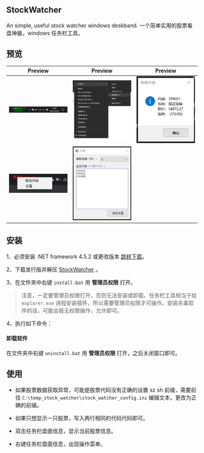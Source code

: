 ## StockWatcher

An simple, useful stock watcher windows deskband. 
一个简单实用的股票看盘神器，windows 任务栏工具。

## 预览
|Preview|Preview|Preview|
|:---:|:---:|:---:|
|<img src="screeshots/preview.png" width="300">|<img src="screeshots/enable.png" width="300">|<img src="screeshots/view.png" width="300">|
|<img src="screeshots/menu.png" width="300">|<img src="screeshots/setting.png" width="300">||

## 安装

1、必须安装 .NET framework 4.5.2 或更改版本 [跳转下载](https://dotnet.microsoft.com/zh-cn/download/dotnet-framework/net452)。

2、下载发行版并解压 [StockWatcher](https://github.com/CandyTek/StockWatcher/releases) 。

3、在文件夹中右键 `install.bat` 用 **管理员权限** 打开。

> 注意，一定要管理员权限打开，否则无法安装或卸载。任务栏工具相当于给 `explorer.exe` 进程安装插件，所以需要管理员权限才可操作。安装杀毒软件的话，可能会报无权限操作，允许即可。

4、执行如下命令：

#### 卸载软件

在文件夹中右键 `uninstall.bat` 用 **管理员权限** 打开，之后关闭窗口即可。

## 使用

- 如果股票数据获取异常，可能是股票代码没有正确的设置 sz sh 前缀，需要前往 ```C:\temp_stock_watcher\stock_watcher_config.ini``` 编辑文本，更改为正确的前缀。

- 如果只想显示一只股票，写入两行相同的代码代码即可。

- 双击任务栏盘面信息，显示当前股票信息。

- 右键任务栏盘面信息，出现操作菜单。
